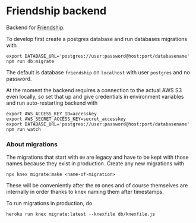 # Friendship backend

Backend for [Friendship](https://friendship.fi/).

To develop first create a postgres database and run databases migrations with

```
export DATABASE_URL='postgres://user:password@host:port/databasename'
npm run db:migrate
```

The default is database `friendship` on `localhost` with user `postgres` and no password.

At the moment the backend requires a connection to the actual AWS S3 even locally, so set that up and give credentials in environment variables and run auto-restarting backend with

```
export AWS_ACCESS_KEY_ID=accesskey
export AWS_SECRET_ACCESS_KEY=secret_accesskey
export DATABASE_URL='postgres://user:password@host:port/databasename'
npm run watch
```

### About migrations

The migrations that start with `00` are legacy and have to be kept with those names because they exist in production. Create any new migrations with

```
npx knex migrate:make <name-of-migration>
```

These will be conveniently after the `00` ones and of course themselves are internally in order thanks to knex naming them after timestamps.

To run migrations in production, do

```
heroku run knex migrate:latest --knexfile db/knexfile.js
```
